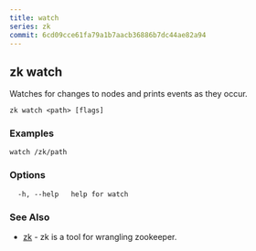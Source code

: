 ```yaml
---
title: watch
series: zk
commit: 6cd09cce61fa79a1b7aacb36886b7dc44ae82a94
---
```

## zk watch

Watches for changes to nodes and prints events as they occur.

```
zk watch <path> [flags]
```

### Examples

```
watch /zk/path
```

### Options

```
  -h, --help   help for watch
```

### See Also

* [zk](../)	 - zk is a tool for wrangling zookeeper.

